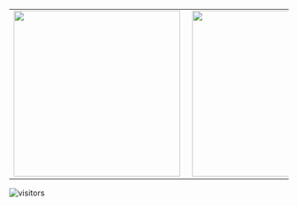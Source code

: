 <center>
  <table>
    <tr>
        <td><img width="300px" align="left" src="https://github-readme-stats.vercel.app/api?username=bluenote10&count_private=true&show_icons=true&theme=radical"></td>
        <td><img width="300px" align='right' src="https://github-readme-stats.vercel.app/api/top-langs/?username=bluenote10&exclude_repo=gervill,TuxguitarParser&layout=compact&theme=radical" /></td>
    </tr>
  </table>
</center>

![visitors](https://visitor-badge.glitch.me/badge?page_id=bluenote10.visitor-badge)
